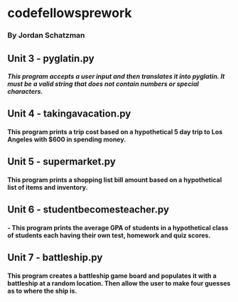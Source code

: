 # codefellowsprework

### By Jordan Schatzman

## Unit 3 - pyglatin.py
##### This program accepts a user input and then translates it into pyglatin.  It must be a valid string that does not contain numbers or special characters.

## Unit 4 - takingavacation.py
#### This program prints a trip cost based on a hypothetical 5 day trip to Los Angeles with $600 in spending money.

## Unit 5 - supermarket.py
#### This program prints a shopping list bill amount based on a hypothetical list of items and inventory.

## Unit 6 - studentbecomesteacher.py
#### - This program prints the average GPA of students in a hypothetical class of students each having their own test, homework and quiz scores.

## Unit 7 - battleship.py
#### This program creates a battleship game board and populates it with a battleship at a random location.  Then allow the user to make four guesses as to where the ship is.

